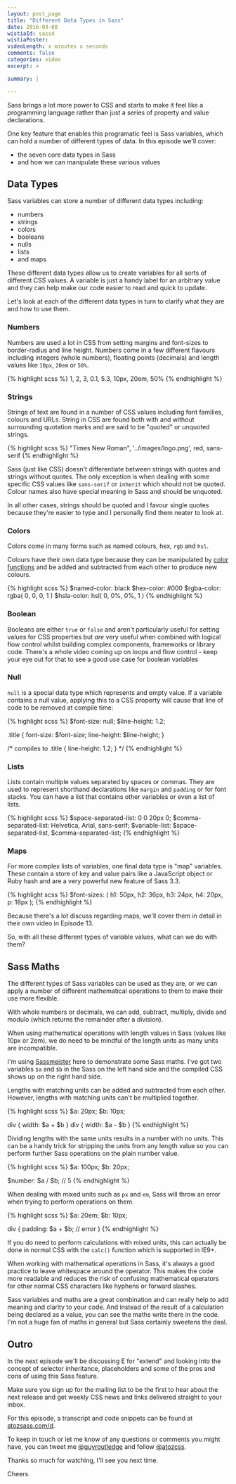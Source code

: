 ```yaml
---
layout: post_page
title: "Different Data Types in Sass"
date: 2016-03-08
wistiaId: sassd
wistiaPoster: 
videoLength: x minutes x seconds
comments: false
categories: video
excerpt: >

summary: |

---
```


Sass brings a lot more power to CSS and starts to make it feel like
a programming language rather than just a series of property and value
declarations.

One key feature that enables this programatic feel is Sass variables,
which can hold a number of different types of data. In this episode
we'll cover: 

* the seven core data types in Sass
* and how we can manipulate these various values



## Data Types

Sass variables can store a number of different data types including:

* numbers
* strings
* colors
* booleans
* nulls
* lists
* and maps

These different data types allow us to create variables for all sorts of
different CSS values. A variable is just a handy label for an arbitrary
value and they can help make our code easier to read and quick to update.

Let's look at each of the different data types in turn to clarify what
they are and how to use them.


### Numbers

Numbers are used a lot in CSS from setting margins and font-sizes to
border-radius and line height. Numbers come in a few different flavours
including integers (whole numbers), floating points (decimals) and length
values like `10px`, `20em` or `50%`.

{% highlight scss %}
1, 2, 3, 0.1, 5.3, 10px, 20em, 50%
{% endhighlight %}

### Strings

Strings of text are found in a number of CSS values including font
families, colours and URLs. String in CSS are found both with and
without surrounding quotation marks and are said to be "quoted" or
unquoted strings. 

{% highlight scss %}
"Times New Roman", '../images/logo.png', red, sans-serif
{% endhighlight %}

Sass (just like CSS) doesn't differentiate between strings with quotes
and strings without quotes. The only exception is when dealing with some
specific CSS values like `sans-serif` or `inherit` which should not be
quoted. Colour names also have special meaning in Sass and should be
unquoted.

In all other cases, strings should be quoted and I favour single quotes
because they're easier to type and I personally find them neater to look
at.

### Colors

Colors come in many forms such as named colours, hex, `rgb` and `hsl`.

Colours have their own data type because they can be manipulated by
[color functions](http://www.atozsass.com/c) and be added and subtracted
from each other to produce new colours.

{% highlight scss %}
$named-color: black
$hex-color:   #000
$rgba-color:  rgba( 0, 0, 0, 1 )
$hsla-color:  hsl( 0, 0%, 0%, 1 )
{% endhighlight %}

### Boolean

Booleans are either `true` or `false` and aren't particularly useful for
setting values for CSS properties but *are* very useful when combined
with logical flow control whilst building complex components, frameworks
or library code. There's a whole video coming up on loops and flow
control - keep your eye out for that to see a good use case for boolean
variables

### Null

`null` is a special data type which represents and empty value. If
a variable contains a null value, applying this to a CSS property will
cause that line of code to be removed at compile time:

{% highlight scss %}
$font-size: null;
$line-height: 1.2;

.title {
	font-size: $font-size;
	line-height: $line-height;
}

/* compiles to
.title {
	line-height: 1.2;
}
*/
{% endhighlight %}

### Lists

Lists contain multiple values separated by spaces or commas. They are
used to represent shorthand declarations like `margin` and `padding` or
for font stacks. You can have a list that contains other
variables or even a list of lists.

{% highlight scss %}
$space-separated-list: 0 0 20px 0;
$comma-separated-list: Helvetica, Arial, sans-serif;
$variable-list: $space-separated-list, $comma-separated-list;
{% endhighlight %}

### Maps

For more complex lists of variables, one final data type is "map"
variables. These contain a store of key and value pairs like
a JavaScript object or Ruby hash and are a very powerful new feature of
Sass 3.3.

{% highlight scss %}
$font-sizes: (
	h1: 50px,
	h2: 36px,
	h3: 24px,
	h4: 20px,
	p:  18px
);
{% endhighlight %}

Because there's a lot discuss regarding maps, we'll cover them in detail
in their own video in Episode 13.

So, with all these different types of variable values, what can we do
with them?



## Sass Maths

The different types of Sass variables can be used as they are, or we can
apply a number of different mathematical operations to them to make
their use more flexible.

With whole numbers or decimals, we can add, subtract, multiply, divide
and modulo (which returns the remainder after a division). 

When using mathematical operations with length values in Sass (values
like 10px or 2em), we do need to be mindful of the length units as many
units are incompatible.

I'm using [Sassmeister](http://www.sassmeister.com) here to demonstrate
some Sass maths. I've got two variables `$a` and `$b` in the Sass on the
left hand side and the compiled CSS shows up on the right hand side.

Lengths with matching units can be added and subtracted from each other.
However, lengths with matching units can't be multiplied together.

{% highlight scss %}
$a: 20px;
$b: 10px;

div { width: $a + $b }
div { width: $a - $b }
{% endhighlight %}

Dividing lengths with the same units results in a number with no units.
This can be a handy trick for stripping the units from any length value
so you can perform further Sass operations on the plain number value.

{% highlight scss %}
$a: 100px;
$b: 20px;

$number: $a / $b; // 5
{% endhighlight %}

When dealing with mixed units such as `px` and `em`, Sass will throw an
error when trying to perform operations on them.

{% highlight scss %}
$a: 20em;
$b: 10px;

div {
	padding: $a + $b; // error
}
{% endhighlight %}

If you do need to perform calculations with mixed units, this can
actually be done in normal CSS with the `calc()` function which is
supported in IE9+.

When working with mathematical operations in Sass, it's always a good
practice to leave whitespace around the operator. This makes the code
more readable and reduces the risk of confusing mathematical operators
for other normal CSS characters like hyphens or forward slashes.

Sass variables and maths are a great combination and can really help to
add meaning and clarity to your code. And instead of the result of
a calculation being declared as a value, you can see the maths write
there in the code. I'm not a huge fan of maths in general but Sass
certainly sweetens the deal.



## Outro

In the next episode we'll be discussing E for "extend" and looking
into the concept of selector inheritance, placeholders and some of the 
pros and cons of using this Sass feature.

Make sure you sign up for the mailing list to be the first to hear about
the next release and get weekly CSS news and links delivered straight to
your inbox.

For this episode, a transcript and code snippets can be found at
[atozsass.com/d](http://www.atozsass.com/d). 

To keep in touch or let me know of any questions or comments you might
have, you can tweet me [@guyroutledge](http://www.twitter.com/guyroutledge)
and follow [@atozcss](http://www.twitter.com/atozcss).

Thanks so much for watching, I'll see you next time.

Cheers.

